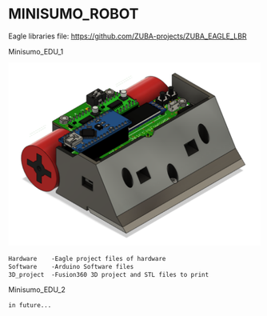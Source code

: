 
# MINISUMO_ROBOT

Eagle libraries file: https://github.com/ZUBA-projects/ZUBA_EAGLE_LBR 

Minisumo_EDU_1

![Minisumo_EDU_1](/Minisumo_EDU_1/3D_project/MINISUMO_EDU_1.png)

    Hardware    -Eagle project files of hardware 
    Software    -Arduino Software files  
    3D_project  -Fusion360 3D project and STL files to print 



Minisumo_EDU_2
    
    in future... 





